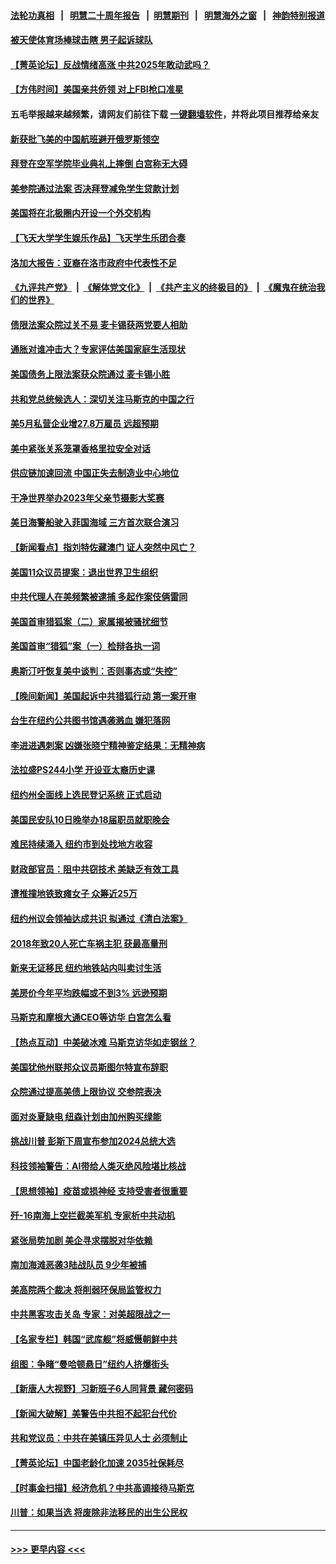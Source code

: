 #### [法轮功真相](https://github.com/gfw-breaker/truth/blob/master/README.md?t=0) &nbsp;&nbsp;|&nbsp;&nbsp; [明慧二十周年报告](https://github.com/gfw-breaker/mh-reports/blob/master/README.md?t=0) &nbsp;&nbsp;|&nbsp;&nbsp;[明慧期刊](https://github.com/gfw-breaker/mh-qikan) &nbsp;&nbsp;|&nbsp;&nbsp; [明慧海外之窗](https://github.com/gfw-breaker/mh-news/blob/master/README.md?t=0) &nbsp;&nbsp;|&nbsp;&nbsp; [神韵特别报道](https://github.com/gfw-breaker/mh-news/blob/master/shenyun.md?t=0)
#### [被天使体育场棒球击瞎 男子起诉球队](../pages/nsc412/n14008431.md?t=06020943) 
#### [【菁英论坛】反战情绪高涨 中共2025年敢动武吗？](../pages/nsc412/n14008400.md?t=06020943) 
#### [【方伟时间】美国亲共侨领 对上FBI枪口准星](../pages/nsc412/n14008414.md?t=06020943) 
#### 五毛举报越来越频繁，请网友们前往下载 [一键翻墙软件](https://github.com/gfw-breaker/ssr-accounts)，并将此项目推荐给亲友
#### [新获批飞美的中国航班避开俄罗斯领空](../pages/nsc412/n14008363.md?t=06020943) 
#### [拜登在空军学院毕业典礼上摔倒 白宫称无大碍](../pages/nsc412/n14008356.md?t=06020943) 
#### [美参院通过法案 否决拜登减免学生贷款计划](../pages/nsc412/n14008290.md?t=06020943) 
#### [美国将在北极圈内开设一个外交机构](../pages/nsc412/n14008323.md?t=06020943) 
#### [【飞天大学学生娱乐作品】飞天学生乐团合奏](../pages/nsc412/n14008179.md?t=06020943) 
#### [洛加大报告：亚裔在洛市政府中代表性不足](../pages/nsc412/n14008319.md?t=06020943) 
#### [《九评共产党》](https://github.com/begood0513/9ping.md/blob/master/README.md) &nbsp;|&nbsp; [《解体党文化》](../../../../jtdwh.md/blob/master/README.md)  &nbsp;|&nbsp; [《共产主义的终极目的》](../../../../gczydzjmd.md/blob/master/README.md) &nbsp;|&nbsp; [《魔鬼在统治我们的世界》](../../../../mgztzwmdsj.md/blob/master/README.md) 
#### [债限法案众院过关不易 麦卡锡获两党要人相助](../pages/nsc412/n14008344.md?t=06020943) 
#### [通胀对谁冲击大？专家评估美国家庭生活现状](../pages/nsc412/n14008321.md?t=06020943) 
#### [美国债务上限法案获众院通过 麦卡锡小胜](../pages/nsc412/n14008190.md?t=06020943) 
#### [共和党总统候选人：深切关注马斯克的中国之行](../pages/nsc412/n14008250.md?t=06020943) 
#### [美5月私营企业增27.8万雇员 远超预期](../pages/nsc412/n14008215.md?t=06020943) 
#### [美中紧张关系笼罩香格里拉安全对话](../pages/nsc412/n14008258.md?t=06020943) 
#### [供应链加速回流 中国正失去制造业中心地位](../pages/nsc412/n14008248.md?t=06020943) 
#### [干净世界举办2023年父亲节摄影大奖赛](../pages/nsc412/n14007557.md?t=06020943) 
#### [美日海警船驶入菲国海域 三方首次联合演习](../pages/nsc412/n14008145.md?t=06020943) 
#### [【新闻看点】指刘特佐藏澳门 证人突然中风亡？](../pages/nsc412/n14008123.md?t=06020943) 
#### [美国11众议员提案：退出世界卫生组织](../pages/nsc412/n14007757.md?t=06020943) 
#### [中共代理人在美频繁被逮捕 多起作案伎俩雷同](../pages/nsc412/n14007760.md?t=06020943) 
#### [美国首审猎狐案（二）家属揭被骚扰细节](../pages/nsc412/n14007826.md?t=06020943) 
#### [美国首审“猎狐”案（一）检辩各执一词](../pages/nsc412/n14007837.md?t=06020943) 
#### [奥斯汀吁恢复美中谈判：否则事态或“失控”](../pages/nsc412/n14008047.md?t=06020943) 
#### [【晚间新闻】美国起诉中共猎狐行动 第一案开审](../pages/nsc412/n14007935.md?t=06020943) 
#### [台生在纽约公共图书馆遇袭溅血 嫌犯落网](../pages/nsc412/n14007787.md?t=06020943) 
#### [李进进遇刺案 凶嫌张晓宁精神鉴定结果：无精神病](../pages/nsc412/n14007785.md?t=06020943) 
#### [法拉盛PS244小学 开设亚太裔历史课](../pages/nsc412/n14007801.md?t=06020943) 
#### [纽约州全面线上选民登记系统 正式启动](../pages/nsc412/n14007828.md?t=06020943) 
#### [美国民安队10日晚举办18届职员就职晚会](../pages/nsc412/n14007830.md?t=06020943) 
#### [难民持续涌入 纽约市到处找地方收容](../pages/nsc412/n14007804.md?t=06020943) 
#### [财政部官员：阻中共窃技术 美缺乏有效工具](../pages/nsc412/n14007798.md?t=06020943) 
#### [遭推撞地铁致瘫女子 众筹近25万](../pages/nsc412/n14007778.md?t=06020943) 
#### [纽约州议会领袖达成共识 拟通过《清白法案》](../pages/nsc412/n14007780.md?t=06020943) 
#### [2018年致20人死亡车祸主犯 获最高量刑](../pages/nsc412/n14007782.md?t=06020943) 
#### [新来无证移民 纽约地铁站内叫卖讨生活](../pages/nsc412/n14007783.md?t=06020943) 
#### [美房价今年平均跌幅或不到3% 远逊预期](../pages/nsc412/n14007742.md?t=06020943) 
#### [马斯克和摩根大通CEO等访华 白宫怎么看](../pages/nsc412/n14007549.md?t=06020943) 
#### [【热点互动】中美破冰难 马斯克访华如走钢丝？](../pages/nsc412/n14007591.md?t=06020943) 
#### [美国犹他州联邦众议员斯图尔特宣布辞职](../pages/nsc412/n14007642.md?t=06020943) 
#### [众院通过提高美债上限协议 交参院表决](../pages/nsc412/n14007690.md?t=06020943) 
#### [面对炎夏缺电 纽森计划由加州购买绿能](../pages/nsc412/n14007739.md?t=06020943) 
#### [挑战川普 彭斯下周宣布参加2024总统大选](../pages/nsc412/n14007637.md?t=06020943) 
#### [科技领袖警告：AI带给人类灭绝风险堪比核战](../pages/nsc412/n14007585.md?t=06020943) 
#### [【思想领袖】疫苗或损神经 支持受害者很重要](../pages/nsc412/n13970705.md?t=06020943) 
#### [歼-16南海上空拦截美军机 专家析中共动机](../pages/nsc412/n14007462.md?t=06020943) 
#### [紧张局势加剧 美企寻求摆脱对华依赖](../pages/nsc412/n14007653.md?t=06020943) 
#### [南加海滩恶袭3陆战队员 9少年被捕](../pages/nsc412/n14007648.md?t=06020943) 
#### [美高院两个裁决 将削弱环保局监管权力](../pages/nsc412/n14007491.md?t=06020943) 
#### [中共黑客攻击关岛 专家：对美超限战之一](../pages/nsc412/n14007253.md?t=06020943) 
#### [【名家专栏】韩国“武库舰”将威慑朝鲜中共](../pages/nsc412/n14007369.md?t=06020943) 
#### [组图：争睹“曼哈顿悬日”纽约人挤爆街头](../pages/nsc412/n14007508.md?t=06020943) 
#### [【新唐人大视野】习新班子6人同背景 藏何密码](../pages/nsc412/n14007588.md?t=06020943) 
#### [【新闻大破解】美警告中共担不起犯台代价](../pages/nsc412/n14007516.md?t=06020943) 
#### [共和党议员：中共在美镇压异见人士 必须制止](../pages/nsc412/n14007518.md?t=06020943) 
#### [【菁英论坛】中国老龄化加速 2035社保耗尽](../pages/nsc412/n14007495.md?t=06020943) 
#### [【时事金扫描】经济危机？中共高调接待马斯克](../pages/nsc412/n14007488.md?t=06020943) 
#### [川普：如果当选 将废除非法移民的出生公民权](../pages/nsc412/n14007496.md?t=06020943) 

----
#### [ >>> 更早内容 <<< ](../indexes/nsc412-earlier.md)
